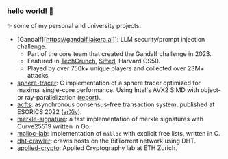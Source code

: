 ### hello world! 👋

<!--
**mmathys/mmathys** is a ✨ _special_ ✨ repository because its `README.md` (this file) appears on your GitHub profile.

Here are some ideas to get you started:

- 🔭 I’m currently working on ...
- 🌱 I’m currently learning ...
- 👯 I’m looking to collaborate on ...
- 🤔 I’m looking for help with ...
- 💬 Ask me about ...
- 📫 How to reach me: ...
- 😄 Pronouns: ...
- ⚡ Fun fact: ...
-->

✨ some of my personal and university projects:

- [Gandalf][https://gandalf.lakera.ai]]: LLM security/prompt injection challenge.
  - Part of the core team that created the Gandalf challenge in 2023.
  - Featured in [TechCrunch](https://techcrunch.com/2023/10/12/lakera-launches-to-protect-large-language-models-from-malicious-prompts/), [Sifted](https://sifted.eu/articles/atomico-gandalf-lakera-raise-news), Harvard CS50.
  - Played by over 750k+ unique players and collected over 23M+ attacks.
- [sphere-tracer](https://github.com/mmathys/sphere-tracer): C implementation of a sphere tracer optimized for maximal single-core performance. Using Intel's AVX2 SIMD with object- or ray-parallelization ([report](https://github.com/mmathys/sphere-tracer/blob/main/07_report.pdf)).
- [acfts](https://github.com/mmathys/acfts): asynchronous consensus-free transaction system, published at ESORICS 2022 ([arXiv](https://arxiv.org/abs/2108.05236)).
- [merkle-signature](https://github.com/mmathys/merkle-signature): a fast implementation of merkle signatures with Curve25519 written in Go.
- [malloc-lab](https://github.com/mmathys/malloc-lab): implementation of `malloc` with explicit free lists, written in C.
- [dht-crawler](https://github.com/mmathys/dht-crawler): crawls hosts on the BitTorrent network using DHT.
- [applied-crypto](https://github.com/mmathys/applied-crypto): Applied Cryptography lab at ETH Zurich.

